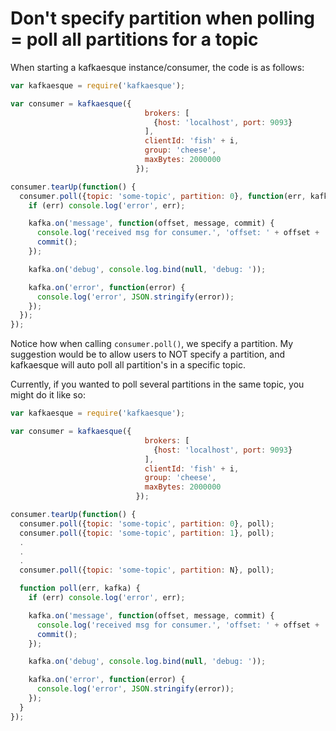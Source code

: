 # Don't specify partition when polling = poll all partitions for a topic

When starting a kafkaesque instance/consumer, the code is as follows:

```javascript
var kafkaesque = require('kafkaesque');

var consumer = kafkaesque({
                              brokers: [
                                {host: 'localhost', port: 9093}
                              ],
                              clientId: 'fish' + i,
                              group: 'cheese',
                              maxBytes: 2000000
                            });

consumer.tearUp(function() {
  consumer.poll({topic: 'some-topic', partition: 0}, function(err, kafka) {
    if (err) console.log('error', err);

    kafka.on('message', function(offset, message, commit) {
      console.log('received msg for consumer.', 'offset: ' + offset + '.', message.value);
      commit();
    });

    kafka.on('debug', console.log.bind(null, 'debug: '));

    kafka.on('error', function(error) {
      console.log('error', JSON.stringify(error));
    });
  });
});
```

Notice how when calling `consumer.poll()`, we specify a partition. My suggestion
would be to allow users to NOT specify a partition, and kafkaesque will auto poll
all partition's in a specific topic.

Currently, if you wanted to poll several partitions in the same topic, you might
do it like so:

```javascript
var kafkaesque = require('kafkaesque');

var consumer = kafkaesque({
                              brokers: [
                                {host: 'localhost', port: 9093}
                              ],
                              clientId: 'fish' + i,
                              group: 'cheese',
                              maxBytes: 2000000
                            });

consumer.tearUp(function() {
  consumer.poll({topic: 'some-topic', partition: 0}, poll);
  consumer.poll({topic: 'some-topic', partition: 1}, poll);
  .
  .
  .
  consumer.poll({topic: 'some-topic', partition: N}, poll);

  function poll(err, kafka) {
    if (err) console.log('error', err);

    kafka.on('message', function(offset, message, commit) {
      console.log('received msg for consumer.', 'offset: ' + offset + '.', message.value);
      commit();
    });

    kafka.on('debug', console.log.bind(null, 'debug: '));

    kafka.on('error', function(error) {
      console.log('error', JSON.stringify(error));
    });
  }
});
```
